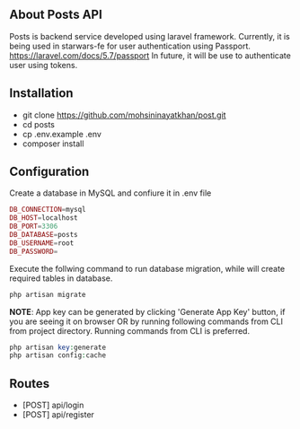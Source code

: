 
## About Posts API

Posts is backend service developed using laravel framework. Currently, it is being used in starwars-fe for user authentication using Passport. https://laravel.com/docs/5.7/passport 
In future, it will be use to authenticate user using tokens. 




Installation
------------

- git clone https://github.com/mohsininayatkhan/post.git 
- cd posts
- cp .env.example .env
- composer install 

Configuration
-------------
Create a database in MySQL and confiure it in .env file

```php
DB_CONNECTION=mysql
DB_HOST=localhost
DB_PORT=3306
DB_DATABASE=posts
DB_USERNAME=root
DB_PASSWORD=
```
Execute the follwing command to run database migration, while will create required tables in database.

```php
php artisan migrate
```


**NOTE**: App key can be generated by clicking 'Generate App Key' button, if you are seeing it on browser OR by running following commands from CLI from project directory. Running commands from CLI is preferred. 

```php
php artisan key:generate
php artisan config:cache
```



Routes
-------------
- [POST] api/login
- [POST] api/register